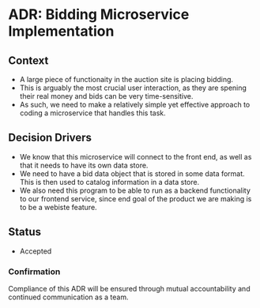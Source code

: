 # ADR: Bidding Microservice Implementation

## Context
* A large piece of functionaity in the auction site is placing bidding. 
* This is arguably the most crucial user interaction, as they are spening their real money and bids can be very time-sensitive.
* As such, we need to make a relatively simple yet effective approach to coding a microservice that handles this task.

## Decision Drivers
* We know that this microservice will connect to the front end, as well as that it needs to have its own data store.
* We need to have a bid data object that is stored in some data format. This is then used to catalog information in a data store.
* We also need this program to be able to run as a backend functionality to our frontend service, since end goal of the product we are making is to be a webiste
feature.

## Status
* Accepted

### Confirmation
Compliance of this ADR will be ensured through mutual accountability and
continued communication as a team.
